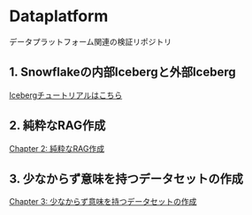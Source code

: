 # Dataplatform
データプラットフォーム関連の検証リポジトリ

## 1. Snowflakeの内部Icebergと外部Iceberg
[Icebergチュートリアルはこちら](chapter1/README.md)

## 2. 純粋なRAG作成
[Chapter 2: 純粋なRAG作成](chapter2/README.md)

## 3. 少なからず意味を持つデータセットの作成
[Chapter 3: 少なからず意味を持つデータセットの作成](chapter3/README.md)



